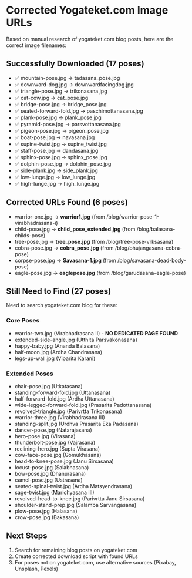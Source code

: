 # Corrected Yogateket.com Image URLs

Based on manual research of yogateket.com blog posts, here are the correct image filenames:

## Successfully Downloaded (17 poses)
- ✅ mountain-pose.jpg → tadasana_pose.jpg
- ✅ downward-dog.jpg → downwardfacingdog.jpg
- ✅ triangle-pose.jpg → trikonasana.jpg
- ✅ cat-cow.jpg → cat_pose.jpg
- ✅ bridge-pose.jpg → bridge_pose.jpg
- ✅ seated-forward-fold.jpg → paschimottanasana.jpg
- ✅ plank-pose.jpg → plank_pose.jpg
- ✅ pyramid-pose.jpg → parsvottanasana.jpg
- ✅ pigeon-pose.jpg → pigeon_pose.jpg
- ✅ boat-pose.jpg → navasana.jpg
- ✅ supine-twist.jpg → supine_twist.jpg
- ✅ staff-pose.jpg → dandasana.jpg
- ✅ sphinx-pose.jpg → sphinx_pose.jpg
- ✅ dolphin-pose.jpg → dolphin_pose.jpg
- ✅ side-plank.jpg → side_plank.jpg
- ✅ low-lunge.jpg → low_lunge.jpg
- ✅ high-lunge.jpg → high_lunge.jpg

## Corrected URLs Found (6 poses)
- warrior-one.jpg → **warrior1.jpg** (from /blog/warrior-pose-1-virabhadrasana-i)
- child-pose.jpg → **child_pose_extended.jpg** (from /blog/balasana-childs-pose)
- tree-pose.jpg → **tree_pose.jpg** (from /blog/tree-pose-vrksasana)
- cobra-pose.jpg → **cobra_pose.jpg** (from /blog/bhujangasana-cobra-pose)
- corpse-pose.jpg → **Savasana-1.jpg** (from /blog/savasana-dead-body-pose)
- eagle-pose.jpg → **eaglepose.jpg** (from /blog/garudasana-eagle-pose)

## Still Need to Find (27 poses)
Need to search yogateket.com blog for these:

### Core Poses
- warrior-two.jpg (Virabhadrasana II) - **NO DEDICATED PAGE FOUND**
- extended-side-angle.jpg (Utthita Parsvakonasana)
- happy-baby.jpg (Ananda Balasana)
- half-moon.jpg (Ardha Chandrasana)
- legs-up-wall.jpg (Viparita Karani)

### Extended Poses
- chair-pose.jpg (Utkatasana)
- standing-forward-fold.jpg (Uttanasana)
- half-forward-fold.jpg (Ardha Uttanasana)
- wide-legged-forward-fold.jpg (Prasarita Padottanasana)
- revolved-triangle.jpg (Parivrtta Trikonasana)
- warrior-three.jpg (Virabhadrasana III)
- standing-split.jpg (Urdhva Prasarita Eka Padasana)
- dancer-pose.jpg (Natarajasana)
- hero-pose.jpg (Virasana)
- thunderbolt-pose.jpg (Vajrasana)
- reclining-hero.jpg (Supta Virasana)
- cow-face-pose.jpg (Gomukhasana)
- head-to-knee-pose.jpg (Janu Sirsasana)
- locust-pose.jpg (Salabhasana)
- bow-pose.jpg (Dhanurasana)
- camel-pose.jpg (Ustrasana)
- seated-spinal-twist.jpg (Ardha Matsyendrasana)
- sage-twist.jpg (Marichyasana III)
- revolved-head-to-knee.jpg (Parivrtta Janu Sirsasana)
- shoulder-stand-prep.jpg (Salamba Sarvangasana)
- plow-pose.jpg (Halasana)
- crow-pose.jpg (Bakasana)

## Next Steps
1. Search for remaining blog posts on yogateket.com
2. Create corrected download script with found URLs
3. For poses not on yogateket.com, use alternative sources (Pixabay, Unsplash, Pexels)
